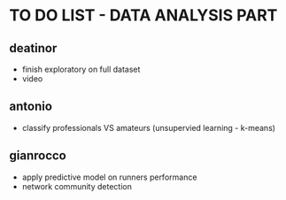 

# TO DO LIST - DATA ANALYSIS PART


## deatinor

- finish exploratory on full dataset
- video


## antonio

- classify professionals VS amateurs   (unsupervied learning - k-means)


## gianrocco 

- apply predictive model on runners performance
- network community detection

